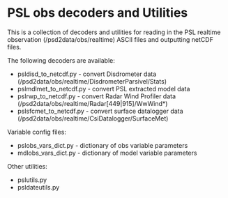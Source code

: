 # PSL obs decoders and Utilities

This is a collection of decoders and utilities for reading in the PSL realtime observation (/psd2data/obs/realtime) ASCII files and outputting netCDF files.  

The following decoders are available:

- psldisd_to_netcdf.py - convert Disdrometer data (/psd2data/obs/realtime/DisdrometerParsivel/Stats)
- pslmdlmet_to_netcdf.py - convert PSL extracted model data 
- pslrwp_to_netcdf.py    - convert Radar Wind Profiler data (/psd2data/obs/realtime/Radar[449|915]/WwWind\*)
- pslsfcmet_to_netcdf.py - convert surface datalogger data (/psd2data/obs/realtime/CsiDatalogger/SurfaceMet)

Variable config files:
- pslobs_vars_dict.py - dictionary of obs variable parameters
- mdlobs_vars_dict.py - dictionary of model variable parameters

Other utilities:
- pslutils.py
- psldateutils.py

